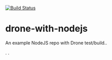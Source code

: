 
[![Build Status](https://cloud.drone.io/api/badges/prmawyer/drone-with-nodejs/status.svg)](https://cloud.drone.io/prmawyer/drone-with-nodejs)

# drone-with-nodejs
An example NodeJS repo with Drone test/build..

.
.


